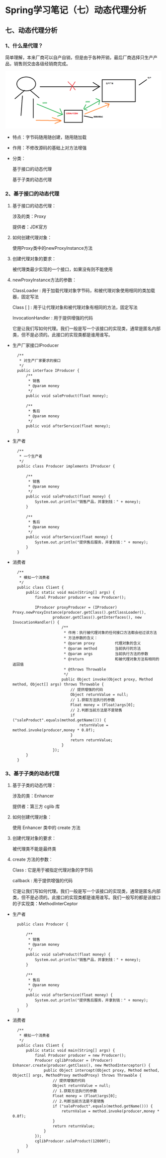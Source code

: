 # Spring学习笔记（七）动态代理分析

## 七、动态代理分析

### 1、什么是代理？

简单理解，本来厂商可以自产自销，但是由于各种开销，最后厂商选择只生产产品，销售则交由各级经销商完成。

![](-d7c45db4-1f69-4b5c-b5f5-a9624176e6f8.png)

- 特点：字节码随用随创建，随用随加载
- 作用：不修改源码的基础上对方法增强
- 分类：

    基于接口的动态代理

    基于子类的动态代理

### 2、基于接口的动态代理

1. 基于接口的动态代理：

    涉及的类：Proxy

    提供者：JDK官方

2. 如何创建代理对象：

    使用Proxy类中的newProxyInstance方法

3. 创建代理对象的要求：

    被代理类最少实现的一个接口，如果没有则不能使用

4. newProxyInstance方法的参数：

    ClassLoader : 用于加载代理对象字节码，和被代理对象使用相同的类加载器，固定写法

    Class [ ] : 用于让代理对象和被代理对象有相同的方法，固定写法

    InvocationHandler : 用于提供增强的代码

    它是让我们写如何代理。我们一般是写一个该接口的实现类，通常是匿名内部类，但不是必须的。此接口的实现类都是谁用谁写。

- 生产厂家接口IProducer

        /**
         * 对生产厂家要求的接口
         */
        public interface IProducer {
            /**
             * 销售
             * @param money
             */
            public void saleProduct(float money);
        
            /**
             * 售后
             * @param money
             */
            public void afterService(float money);
        }

- 生产者

        /**
         * 一个生产者
         */
        public class Producer implements IProducer {
        
            /**
             * 销售
             * @param money
             */
            public void saleProduct(float money) {
                System.out.println("销售产品，并拿到钱：" + money);
            }
        
            /**
             * 售后
             * @param money
             */
            public void afterService(float money) {
                System.out.println("提供售后服务，并拿到钱：" + money);
            }
        }

- 消费者

        /**
         * 模拟一个消费者
         */
        public class Client {
            public static void main(String[] args) {
                final Producer producer = new Producer();
        
                IProducer proxyProducer = (IProducer) Proxy.newProxyInstance(producer.getClass().getClassLoader(),
                        producer.getClass().getInterfaces(), new InvocationHandler() {
                            /**
                             * 作用：执行被代理对象的任何接口方法都会经过该方法
                             * 方法参数的含义：
                             * @param proxy         代理对象的含义
                             * @param method        当前执行的方法
                             * @param args          当前执行方法的参数
                             * @return              和被代理对象方法有相同的返回值
                             * @throws Throwable
                             */
                            public Object invoke(Object proxy, Method method, Object[] args) throws Throwable {
                                // 提供增强的代码
                                Object returnValue = null;
                                // 1.获取方法执行的参数
                                Float money = (Float)args[0];
                                // 2.判断当前方法是不是销售
                                if ("saleProduct".equals(method.getName())) {
                                    returnValue = method.invoke(producer,money * 0.8f);
                                }
                                return returnValue;
                            }
                        });
            }
        }

### 3、基于子类的动态代理

1. 基于子类的动态代理：

    涉及的类：Enhancer

    提供者：第三方 cglib 库

2.  如何创建代理对象：

    使用 Enhancer 类中的 create 方法

3. 创建代理对象的要求：

    被代理类不能是最终类

4. create 方法的参数：

    Class : 它是用于被指定代理对象的字节码

    callback : 用于提供增强的代码

    它是让我们写如何代理。我们一般是写一个该接口的实现类，通常是匿名内部类，但不是必须的。此接口的实现类都是谁用谁写。我们一般写的都是该接口的子实现类：MethodInterCeptor

- 生产者

        public class Producer {
        
            /**
             * 销售
             * @param money
             */
            public void saleProduct(float money) {
                System.out.println("销售产品，并拿到钱：" + money);
            }
        
            /**
             * 售后
             * @param money
             */
            public void afterService(float money) {
                System.out.println("提供售后服务，并拿到钱：" + money);
            }
        }

- 消费者

        /**
         * 模拟一个消费者
         */
        public class Client {
            public static void main(String[] args) {
                final Producer producer = new Producer();
                Producer cglibProducer = (Producer) Enhancer.create(producer.getClass(), new MethodInterceptor() {
                    public Object intercept(Object proxy, Method method, Object[] args, MethodProxy methodProxy) throws Throwable {
                        // 提供增强的代码
                        Object returnValue = null;
                        // 1.获取方法执行的参数
                        Float money = (Float)args[0];
                        // 2.判断当前方法是不是销售
                        if ("saleProduct".equals(method.getName())) {
                            returnValue = method.invoke(producer,money * 0.8f);
                        }
                        return returnValue;
                    }
                });
                cglibProducer.saleProduct(12000f);
            }
        }